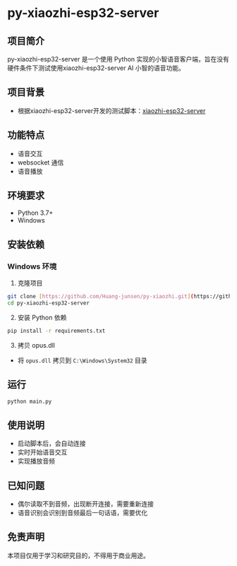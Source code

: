 # py-xiaozhi-esp32-server

## 项目简介
py-xiaozhi-esp32-server 是一个使用 Python 实现的小智语音客户端，旨在没有硬件条件下测试使用xiaozhi-esp32-server AI 小智的语音功能。

## 项目背景
- 根据xiaozhi-esp32-server开发的测试脚本：[xiaozhi-esp32-server](https://github.com/xinnan-tech/xiaozhi-esp32-server)

## 功能特点
- 语音交互
- websocket 通信
- 语音播放

## 环境要求
- Python 3.7+
- Windows

## 安装依赖

### Windows 环境
1. 克隆项目
```bash
git clone [https://github.com/Huang-junsen/py-xiaozhi.git](https://github.com/kezbb/py-xiaozhi-esp32-server.git)
cd py-xiaozhi-esp32-server
```

2. 安装 Python 依赖
```bash
pip install -r requirements.txt
```

3. 拷贝 opus.dll
- 将 `opus.dll` 拷贝到 `C:\Windows\System32` 目录

## 运行
```bash
python main.py
```

## 使用说明
- 启动脚本后，会自动连接
- 实时开始语音交互
- 实现播放音频

## 已知问题
- 偶尔读取不到音频，出现断开连接，需要重新连接
- 语音识别会识别到音频最后一句话语，需要优化

## 免责声明
本项目仅用于学习和研究目的，不得用于商业用途。
